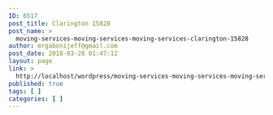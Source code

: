 ```yaml
---
ID: 6517
post_title: Clarington 15828
post_name: >
  moving-services-moving-services-moving-services-clarington-15828
author: mrgabonijeff@gmail.com
post_date: 2018-03-28 01:47:12
layout: page
link: >
  http://localhost/wordpress/moving-services-moving-services-moving-services-clarington-15828/
published: true
tags: [ ]
categories: [ ]
---
```

